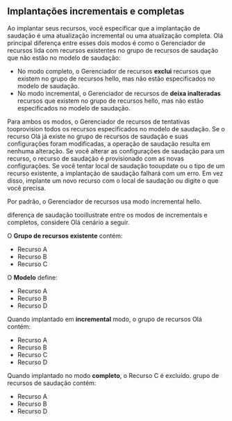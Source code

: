 ## <a name="incremental-and-complete-deployments"></a>Implantações incrementais e completas
Ao implantar seus recursos, você especificar que a implantação de saudação é uma atualização incremental ou uma atualização completa. Olá principal diferença entre esses dois modos é como o Gerenciador de recursos lida com recursos existentes no grupo de recursos de saudação que não estão no modelo de saudação:

* No modo completo, o Gerenciador de recursos **exclui** recursos que existem no grupo de recursos hello, mas não estão especificados no modelo de saudação. 
* No modo incremental, o Gerenciador de recursos de **deixa inalteradas** recursos que existem no grupo de recursos hello, mas não estão especificados no modelo de saudação.

Para ambos os modos, o Gerenciador de recursos de tentativas tooprovision todos os recursos especificados no modelo de saudação. Se o recurso Olá já existe no grupo de recursos de saudação e suas configurações foram modificadas, a operação de saudação resulta em nenhuma alteração. Se você alterar as configurações de saudação para um recurso, o recurso de saudação é provisionado com as novas configurações. Se você tentar local de saudação tooupdate ou o tipo de um recurso existente, a implantação de saudação falhará com um erro. Em vez disso, implante um novo recurso com o local de saudação ou digite o que você precisa.

Por padrão, o Gerenciador de recursos usa modo incremental hello.

diferença de saudação tooillustrate entre os modos de incrementais e completos, considere Olá cenário a seguir.

O **Grupo de recursos existente** contém:

* Recurso A
* Recurso B
* Recurso C

O **Modelo** define:

* Recurso A
* Recurso B
* Recurso D

Quando implantado em **incremental** modo, o grupo de recursos Olá contém:

* Recurso A
* Recurso B
* Recurso C
* Recurso D

Quando implantado no modo **completo**, o Recurso C é excluído. grupo de recursos de saudação contém:

* Recurso A
* Recurso B
* Recurso D
